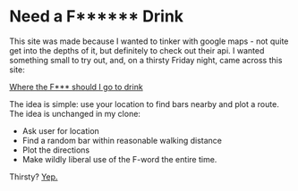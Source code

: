 <h1>Need a F****** Drink</h1>

<p>This site was made because I wanted to tinker with google maps - not quite get into the depths of it, but definitely to check out their api. I wanted something small to try out, and, on a thirsty Friday night, came across this site:</p>

<a href="http://www.wtfsigfd.com/" target="_blank">Where the F*** should I go to drink</a>

<p>The idea is simple: use your location to find bars nearby and plot a route. The idea is unchanged in my clone:</p>

<ul>
	<li>Ask user for location</li>
	<li>Find a random bar within reasonable walking distance</li>
	<li>Plot the directions</li>
	<li>Make wildly liberal use of the F-word the entire time.</li>
</ul>

<p>Thirsty? <a href="http://www.darshanshakya.com/drinks" targe="_blank">Yep.</a></p>

